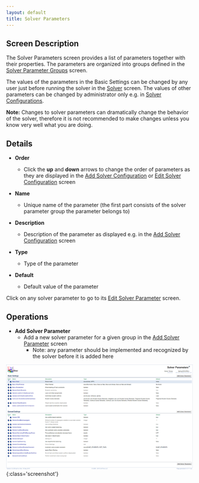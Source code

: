 ```yaml
---
layout: default
title: Solver Parameters
---
```



## Screen Description

The Solver Parameters screen provides a list of parameters together with their properties. The parameters are organized into groups defined in the [Solver Parameter Groups](solver-parameter-groups) screen.

The values of the parameters in the Basic Settings can be changed by any user just before running the solver in the [Solver](solver) screen. The values of other parameters can be changed by administrator only e.g. in [Solver Configurations](solver-configurations).

**Note:** Changes to solver parameters can dramatically change the behavior of the solver, therefore it is not recommended to make changes unless you know very well what you are doing.

## Details

* **Order**
	* Click the **up** and **down** arrows to change the order of parameters as they are displayed in the [Add Solver Configuration](add-solver-configuration) or [Edit Solver Configuration](edit-solver-configuration) screen

* **Name**
	* Unique name of the parameter (the first part consists of the solver parameter group the parameter belongs to)

* **Description**
	* Description of the parameter as displayed e.g. in the [Add Solver Configuration](add-solver-configuration) screen

* **Type**
	* Type of the parameter

* **Default**
	* Default value of the parameter

Click on any solver parameter to go to its [Edit Solver Parameter](edit-solver-parameter) screen.

## Operations

* **Add Solver Parameter**
	* Add a new solver parameter for a given group in the [Add Solver Parameter](add-solver-parameter) screen
		* Note: any parameter should be implemented and recognized by the solver before it is added here


![Solver Parameters](images/solver-parameters-1.png){:class='screenshot'}
[](https://drive.google.com/folderview?id=1N0LFwICkQiqfvZnfwbfp2xNBLcPo-iRa)

